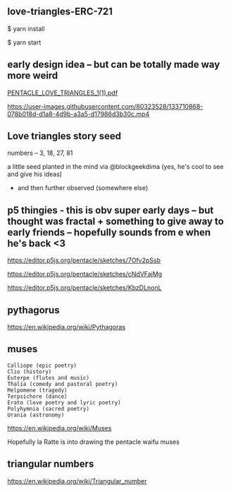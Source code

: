 

## love-triangles-ERC-721

$ yarn install

$ yarn start



## early design idea – but can be totally made way more weird


[PENTACLE_LOVE_TRIANGLES_1(1).pdf](https://github.com/pentacledotai/love-triangles-ERC-721/files/7181998/PENTACLE_LOVE_TRIANGLES_1.1.pdf)

https://user-images.githubusercontent.com/80323528/133710868-078b018d-d1a8-4d9b-a3a5-d17986d3b30c.mp4



## Love triangles story seed

numbers – 3, 18, 27, 81

a little seed planted in the mind via @blockgeekdima (yes, he's cool to see and give his ideas) 
- and then further observed (somewhere else) 



## p5 thingies - this is obv super early days – but thought was fractal + something to give away to early friends – hopefully sounds from e when he's back <3

https://editor.p5js.org/pentacle/sketches/7Ofv2pSsb

https://editor.p5js.org/pentacle/sketches/cNdVFajMg

https://editor.p5js.org/pentacle/sketches/KbzDLnonL


## pythagorus

https://en.wikipedia.org/wiki/Pythagoras


## muses

    Calliope (epic poetry)
    Clio (history)
    Euterpe (flutes and music)
    Thalia (comedy and pastoral poetry)
    Melpomene (tragedy)
    Terpsichore (dance)
    Erato (love poetry and lyric poetry)
    Polyhymnia (sacred poetry)
    Urania (astronomy)

https://en.wikipedia.org/wiki/Muses


Hopefully la Ratte is into drawing the pentacle waifu muses



## triangular numbers

https://en.wikipedia.org/wiki/Triangular_number

